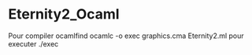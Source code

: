 # Eternity2_Ocaml
Pour compiler  ocamlfind ocamlc -o exec graphics.cma Eternity2.ml 
pour executer ./exec

